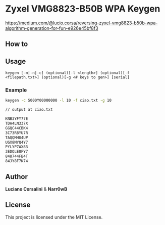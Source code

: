 # Zyxel VMG8823-B50B WPA Keygen

https://medium.com/@lucio.corsa/reversing-zyxel-vmg8823-b50b-wpa-algorithm-generation-for-fun-e926e45bf8f3

## How to

## Usage

```
keygen [-m|-n|-c] (optional)[-l <length>] (optional)[-f <filepath.txt>] (optional)[-g <# keys to gen>] [serial]
```

### Example

```bash
keygen -c S000Y00000000 -l 10 -f ciao.txt -g 10

// output at ciao.txt

KNB3YFY77E
TDA4LN337X
GGQC44CBK4
3C73R8YU7R
TAQQMHU4UP
UGX8MYQ4Y7
PYLYP7AX83
3EDQLE8FY7
848744FB4T
84JY8F7K74
```

## Author

**Luciano Corsalini** & **Narr0wB**

## License

This project is licensed under the MIT License.

